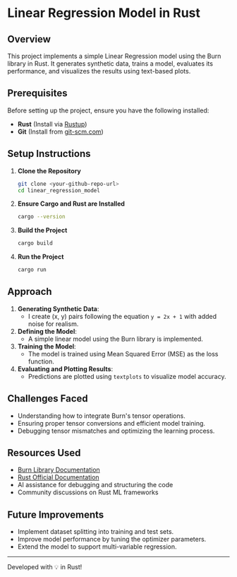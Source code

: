 # Linear Regression Model in Rust

## Overview
This project implements a simple Linear Regression model using the Burn library in Rust. It generates synthetic data, trains a model, evaluates its performance, and visualizes the results using text-based plots.

## Prerequisites
Before setting up the project, ensure you have the following installed:

- **Rust** (Install via [Rustup](https://rustup.rs/))
- **Git** (Install from [git-scm.com](https://git-scm.com/))

## Setup Instructions

1. **Clone the Repository**
   ```sh
   git clone <your-github-repo-url>
   cd linear_regression_model
   ```
2. **Ensure Cargo and Rust are Installed**
   ```sh
   cargo --version
   ```
3. **Build the Project**
   ```sh
   cargo build
   ```
4. **Run the Project**
   ```sh
   cargo run
   ```

## Approach

1. **Generating Synthetic Data**:
    - I create (x, y) pairs following the equation `y = 2x + 1` with added noise for realism.
2. **Defining the Model**:
    - A simple linear model using the Burn library is implemented.
3. **Training the Model**:
    - The model is trained using Mean Squared Error (MSE) as the loss function.
4. **Evaluating and Plotting Results**:
    - Predictions are plotted using `textplots` to visualize model accuracy.

## Challenges Faced
- Understanding how to integrate Burn's tensor operations.
- Ensuring proper tensor conversions and efficient model training.
- Debugging tensor mismatches and optimizing the learning process.

## Resources Used
- [Burn Library Documentation](https://burn.dev/docs/)
- [Rust Official Documentation](https://doc.rust-lang.org/)
- AI assistance for debugging and structuring the code
- Community discussions on Rust ML frameworks

## Future Improvements
- Implement dataset splitting into training and test sets.
- Improve model performance by tuning the optimizer parameters.
- Extend the model to support multi-variable regression.

---

Developed with 💡 in Rust!

